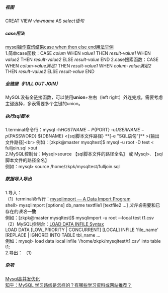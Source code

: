 ##### 视图
CREAT VIEW *viewname* AS *select语句* <br>
##### case用法
[mysql操作查询结果case when then else end用法举例](https://www.cnblogs.com/clphp/p/6256207.html)<br>
1.简单case函数：CASE *colum* WHEN *value1* THEN *result-value1* WHEN *value2* THEN *result-value2* ELSE *result-value* END
2.case搜索函数：CASE WHEN *colum-value满足1* THEN *result-value1* WHEN *colum-value满足2* THEN *result-value2* ELSE *result-value* END
##### 全链接（FULL OUT JOIN）
MySQL没有全链接函数，可以使用**union**+左右（left right）外连完成，需要考虑主键选择，多表需要多个主键的union。<br>
##### 执行sql脚本
1.terminal命令行：mysql -h${HOSTNAME}  -P${PORT}  -u${USERNAME} -p${PASSWORD} ${DBNAME} <{sql脚本文件路径} **[-e "SQL语句"]** >{输出文件路径}<br>
例如：[zkpk@master mysqltest]$ mysql -u root -D test < fulljoin.sql >out <br>
2.MySQL控制台：Mysql>source 【sql脚本文件的路径全名】 或 Mysql>\. 【sql脚本文件的路径全名】<br>
例如：mysql> source /home/zkpk/mysqltest/fulljoin.sql <br>
##### 数据导入导出
1.导入：<br>
（1）terminal命令行：[mysqlimport — A Data Import Program](https://dev.mysql.com/doc/refman/8.0/en/mysqlimport.html)<br>
shell> mysqlimport [options] db_name textfile1 [textfile2 ...] *文件名*需要和已存在的*表名***一致**<br>
例如：[zkpk@master mysqltest]$ mysqlimport -u root --local test t1.csv <br>
（2）MySQL控制台：[LOAD DATA INFILE Syntax](https://dev.mysql.com/doc/refman/8.0/en/load-data.html)<br>
LOAD DATA [LOW_PRIORITY | CONCURRENT] [LOCAL] INFILE 'file_name' [REPLACE | IGNORE] INTO TABLE tbl_name ... <br>
例如：mysql> load data local infile '/home/zkpk/mysqltest/t1.csv' into table t1;<br>
2.导出：
（1）
##### 杂项
[Mysql高并发优化](https://www.cnblogs.com/wangchaozhi/p/5061378.html)<br>
[知乎：MySQL 学习路线是怎样的？有哪些学习资料或网站推荐？](https://www.zhihu.com/question/20931204)<br>
